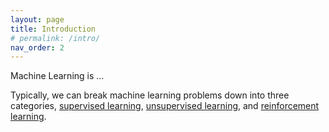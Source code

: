 ```yaml
---
layout: page
title: Introduction
# permalink: /intro/
nav_order: 2
---
```


Machine Learning is ...

Typically, we can break machine learning problems down into three categories, [supervised learning](supervised/), [unsupervised learning](/unsupervised/), and [reinforcement learning](/reinforcement/).
